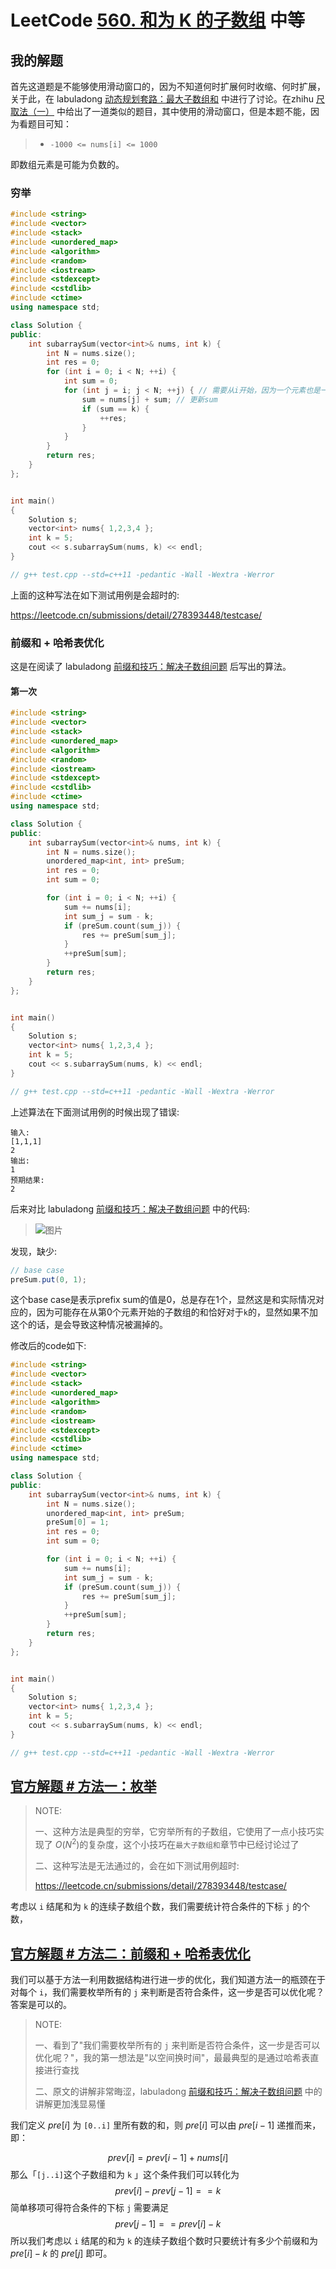 # LeetCode [560. 和为 K 的子数组](https://leetcode.cn/problems/subarray-sum-equals-k/) 中等

## 我的解题

首先这道题是不能够使用滑动窗口的，因为不知道何时扩展何时收缩、何时扩展，关于此，在 labuladong [动态规划套路：最大子数组和](https://mp.weixin.qq.com/s/nrULqCsRsrPKi3Y-nUfnqg) 中进行了讨论。在zhihu [尺取法（一）](https://zhuanlan.zhihu.com/p/31425915) 中给出了一道类似的题目，其中使用的滑动窗口，但是本题不能，因为看题目可知：

> - `-1000 <= nums[i] <= 1000`

即数组元素是可能为负数的。

### 穷举

```C++
#include <string>
#include <vector>
#include <stack>
#include <unordered_map>
#include <algorithm>
#include <random>
#include <iostream>
#include <stdexcept>
#include <cstdlib>
#include <ctime>
using namespace std;

class Solution {
public:
	int subarraySum(vector<int>& nums, int k) {
		int N = nums.size();
		int res = 0;
		for (int i = 0; i < N; ++i) {
			int sum = 0;
			for (int j = i; j < N; ++j) { // 需要从i开始，因为一个元素也是一个子数组
				sum = nums[j] + sum; // 更新sum
				if (sum == k) {
					++res;
				}
			}
		}
		return res;
	}
};


int main()
{
	Solution s;
	vector<int> nums{ 1,2,3,4 };
	int k = 5;
	cout << s.subarraySum(nums, k) << endl;
}

// g++ test.cpp --std=c++11 -pedantic -Wall -Wextra -Werror

```

上面的这种写法在如下测试用例是会超时的:

https://leetcode.cn/submissions/detail/278393448/testcase/

### 前缀和 + 哈希表优化

这是在阅读了 labuladong [前缀和技巧：解决子数组问题](https://mp.weixin.qq.com/s/4TxF0xVhlUO6v3teip9Jzg) 后写出的算法。

#### 第一次

```c++
#include <string>
#include <vector>
#include <stack>
#include <unordered_map>
#include <algorithm>
#include <random>
#include <iostream>
#include <stdexcept>
#include <cstdlib>
#include <ctime>
using namespace std;

class Solution {
public:
	int subarraySum(vector<int>& nums, int k) {
		int N = nums.size();
		unordered_map<int, int> preSum;
		int res = 0;
		int sum = 0;

		for (int i = 0; i < N; ++i) {
			sum += nums[i];
			int sum_j = sum - k;
			if (preSum.count(sum_j)) {
				res += preSum[sum_j];
			}
			++preSum[sum];
		}
		return res;
	}
};


int main()
{
	Solution s;
	vector<int> nums{ 1,2,3,4 };
	int k = 5;
	cout << s.subarraySum(nums, k) << endl;
}

// g++ test.cpp --std=c++11 -pedantic -Wall -Wextra -Werror

```

上述算法在下面测试用例的时候出现了错误:

```
输入: 
[1,1,1]
2
输出:
1
预期结果:
2
```

后来对比 labuladong [前缀和技巧：解决子数组问题](https://mp.weixin.qq.com/s/4TxF0xVhlUO6v3teip9Jzg)  中的代码:

> ![图片](https://mmbiz.qpic.cn/mmbiz_png/map09icNxZ4nprA4oSAUhXDDuD1ObegYzaJCy4KoRTxORRicnMajCaLcb282KaOCG3JiaW1n99quwwJiaYyfFh7aow/640?wx_fmt=png&wxfrom=5&wx_lazy=1&wx_co=1)

发现，缺少:

```Java
// base case
preSum.put(0, 1); 
```

这个base case是表示prefix sum的值是0，总是存在1个，显然这是和实际情况对应的，因为可能存在从第0个元素开始的子数组的和恰好对于`k`的，显然如果不加这个的话，是会导致这种情况被漏掉的。

修改后的code如下:

```C++
#include <string>
#include <vector>
#include <stack>
#include <unordered_map>
#include <algorithm>
#include <random>
#include <iostream>
#include <stdexcept>
#include <cstdlib>
#include <ctime>
using namespace std;

class Solution {
public:
	int subarraySum(vector<int>& nums, int k) {
		int N = nums.size();
		unordered_map<int, int> preSum;
		preSum[0] = 1;
		int res = 0;
		int sum = 0;

		for (int i = 0; i < N; ++i) {
			sum += nums[i];
			int sum_j = sum - k;
			if (preSum.count(sum_j)) {
				res += preSum[sum_j];
			}
			++preSum[sum];
		}
		return res;
	}
};


int main()
{
	Solution s;
	vector<int> nums{ 1,2,3,4 };
	int k = 5;
	cout << s.subarraySum(nums, k) << endl;
}

// g++ test.cpp --std=c++11 -pedantic -Wall -Wextra -Werror

```



## [官方解题 # 方法一：枚举](https://leetcode.cn/problems/subarray-sum-equals-k/solution/he-wei-kde-zi-shu-zu-by-leetcode-solution/)

> NOTE: 
>
> 一、这种方法是典型的穷举，它穷举所有的子数组，它使用了一点小技巧实现了 $O(N^2)$的复杂度，这个小技巧在`最大子数组和`章节中已经讨论过了
>
> 二、这种写法是无法通过的，会在如下测试用例超时:
>
> https://leetcode.cn/submissions/detail/278393448/testcase/

考虑以 `i` 结尾和为 `k` 的连续子数组个数，我们需要统计符合条件的下标 `j` 的个数，



## [官方解题 # 方法二：前缀和 + 哈希表优化](https://leetcode.cn/problems/subarray-sum-equals-k/solution/he-wei-kde-zi-shu-zu-by-leetcode-solution/)

我们可以基于方法一利用数据结构进行进一步的优化，我们知道方法一的瓶颈在于对每个 `i`，我们需要枚举所有的 `j` 来判断是否符合条件，这一步是否可以优化呢？答案是可以的。

> NOTE: 
>
> 一、看到了"我们需要枚举所有的 `j` 来判断是否符合条件，这一步是否可以优化呢？"，我的第一想法是"以空间换时间"，最最典型的是通过哈希表直接进行查找
>
> 二、原文的讲解非常晦涩，labuladong [前缀和技巧：解决子数组问题](https://mp.weixin.qq.com/s/4TxF0xVhlUO6v3teip9Jzg) 中的讲解更加浅显易懂

我们定义 $\textit{pre}[i]$ 为 `[0..i]` 里所有数的和，则 $\textit{pre}[i]$ 可以由 $\textit{pre}[i-1]$ 递推而来，即：

$$
prev[i] = prev[i-1] + nums[i]
$$
那么「`[j..i]`这个子数组和为 `k` 」这个条件我们可以转化为
$$
prev[i] - prev[j-1] == k
$$
简单移项可得符合条件的下标 `j` 需要满足
$$
prev[j-1] == prev[i] - k
$$
所以我们考虑以 `i` 结尾的和为 `k` 的连续子数组个数时只要统计有多少个前缀和为 $\textit{pre}[i]-k$ 的 $\textit{pre}[j]$ 即可。

